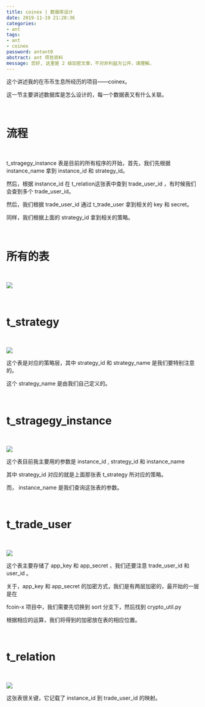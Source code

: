 ```yaml
---
title: coinex | 数据库设计
date: 2019-11-19 21:28:36
categories:
- ant
tags:
- ant
- coinex
password: antant0
abstract: ant 项目资料
message: 您好, 这里是 2 级加密文章，不对非利益方公开，请理解。
---
```

这个讲述我的在币币生息所经历的项目——coinex。

这一节主要讲述数据库是怎么设计的，每一个数据表又有什么关联。

<!-- more -->

<br/>

# 流程

<br/>

t_stragegy_instance 表是目前的所有程序的开始，首先，我们先根据 instance_name 拿到 instance_id 和 strategy_id。

然后，根据 instance_id 在 t_relation这张表中查到 trade_user_id ，有时候我们会查到多个 trade_user_id。

然后，我们根据 trade_user_id 通过 t_trade_user 拿到相关的 key 和 secret。

同样，我们根据上面的 strategy_id 拿到相关的策略。

<br/>

# 所有的表

<br/>

![](/images/coinex/0_0.png)

<br/>

# t_strategy

<br/>

![](/images/coinex/0_1.png)

这个表是对应的策略层，其中 strategy_id 和 strategy_name 是我们要特别注意的。

这个 strategy_name 是由我们自己定义的。

<br/>

# t_stragegy_instance

<br/>

![](/images/coinex/0_2.png)

这个表目前我主要用的参数是 instance_id , strategy_id 和 instance_name

其中 strategy_id 对应的就是上面那张表 t_strategy 所对应的策略。

而， instance_name 是我们查询这张表的参数。

<br/>

# t_trade_user

<br/>

![](/images/coinex/0_3.png)

这个表主要存储了 app_key 和 app_secret ，我们还要注意 trade_user_id 和 user_id 。

关于，app_key 和 app_secret 的加密方式，我们是有两层加密的，最开始的一层是在

fcoin-x 项目中，我们需要先切换到 sort 分支下，然后找到 crypto_util.py

根据相应的运算，我们将得到的加密放在表的相应位置。

<br/>

# t_relation

<br/>

![](/images/coinex/0_4.png)

这张表很关键，它记载了 instance_id 到 trade_user_id 的映射。

